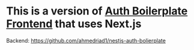 # This is a version of [Auth Boilerplate Frontend](https://github.com/ahmedriad1/auth-boiler-plate-frontend) that uses Next.js

Backend: https://github.com/ahmedriad1/nestjs-auth-bolierplate
